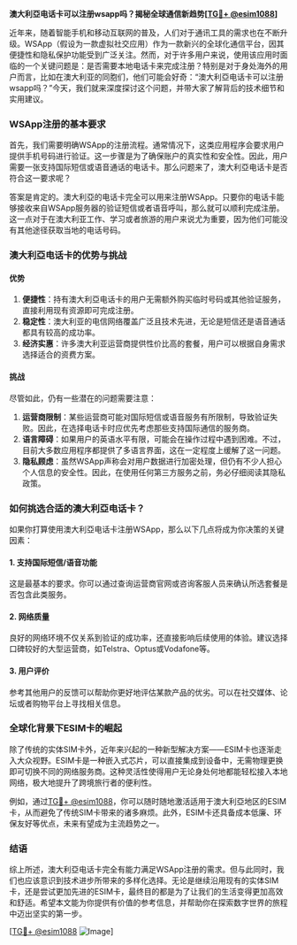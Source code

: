 **澳大利亞电话卡可以注册wsapp吗？揭秘全球通信新趋势[[TG💪+ @esim1088](https://t.me/s/esim1088)]**

近年来，随着智能手机和移动互联网的普及，人们对于通讯工具的需求也在不断升级。WSApp（假设为一款虚拟社交应用）作为一款新兴的全球化通信平台，因其便捷性和隐私保护功能受到广泛关注。然而，对于许多用户来说，使用该应用时面临的一个关键问题是：是否需要本地电话卡来完成注册？特别是对于身处海外的用户而言，比如在澳大利亚的同胞们，他们可能会好奇：“澳大利亞电话卡可以注册wsapp吗？”今天，我们就来深度探讨这个问题，并带大家了解背后的技术细节和实用建议。

### WSApp注册的基本要求

首先，我们需要明确WSApp的注册流程。通常情况下，这类应用程序会要求用户提供手机号码进行验证。这一步骤是为了确保账户的真实性和安全性。因此，用户需要一张支持国际短信或语音通话的电话卡。那么问题来了，澳大利亞电话卡是否符合这一要求呢？

答案是肯定的。澳大利亞的电话卡完全可以用来注册WSApp。只要你的电话卡能够接收来自WSApp服务器的验证短信或者语音呼叫，那么就可以顺利完成注册。这一点对于在澳大利亚工作、学习或者旅游的用户来说尤为重要，因为他们可能没有其他途径获取当地的电话号码。

### 澳大利亞电话卡的优势与挑战

#### 优势

1. **便捷性**：持有澳大利亞电话卡的用户无需额外购买临时号码或其他验证服务，直接利用现有资源即可完成注册。
2. **稳定性**：澳大利亚的电信网络覆盖广泛且技术先进，无论是短信还是语音通话都具有较高的成功率。
3. **经济实惠**：许多澳大利亚运营商提供性价比高的套餐，用户可以根据自身需求选择适合的资费方案。

#### 挑战

尽管如此，仍有一些潜在的问题需要注意：

1. **运营商限制**：某些运营商可能对国际短信或语音服务有所限制，导致验证失败。因此，在选择电话卡时应优先考虑那些支持国际通信的服务商。
2. **语言障碍**：如果用户的英语水平有限，可能会在操作过程中遇到困难。不过，目前大多数应用程序都提供了多语言界面，这在一定程度上缓解了这一问题。
3. **隐私顾虑**：虽然WSApp声称会对用户数据进行加密处理，但仍有不少人担心个人信息的安全性。因此，在使用任何第三方服务之前，务必仔细阅读其隐私政策。

### 如何挑选合适的澳大利亞电话卡？

如果你打算使用澳大利亞电话卡注册WSApp，那么以下几点将成为你决策的关键因素：

#### 1. 支持国际短信/语音功能

这是最基本的要求。你可以通过查询运营商官网或咨询客服人员来确认所选套餐是否包含此类服务。

#### 2. 网络质量

良好的网络环境不仅关系到验证的成功率，还直接影响后续使用的体验。建议选择口碑较好的大型运营商，如Telstra、Optus或Vodafone等。

#### 3. 用户评价

参考其他用户的反馈可以帮助你更好地评估某款产品的优劣。可以在社交媒体、论坛或者购物平台上寻找相关信息。

### 全球化背景下ESIM卡的崛起

除了传统的实体SIM卡外，近年来兴起的一种新型解决方案——ESIM卡也逐渐走入大众视野。ESIM卡是一种嵌入式芯片，可以直接集成到设备中，无需物理更换即可切换不同的网络服务商。这种灵活性使得用户无论身处何地都能轻松接入本地网络，极大地提升了跨境旅行者的便利性。

例如，通过[TG💪+ @esim1088](https://t.me/s/esim1088)，你可以随时随地激活适用于澳大利亞地区的ESIM卡，从而避免了传统SIM卡带来的诸多麻烦。此外，ESIM卡还具备成本低廉、环保友好等优点，未来有望成为主流趋势之一。

### 结语

综上所述，澳大利亞电话卡完全有能力满足WSApp注册的需求。但与此同时，我们也应该意识到技术进步所带来的多样化选择。无论是继续沿用现有的实体SIM卡，还是尝试更加先进的ESIM卡，最终目的都是为了让我们的生活变得更加高效和舒适。希望本文能为你提供有价值的参考信息，并帮助你在探索数字世界的旅程中迈出坚实的第一步。

[[TG💪+ @esim1088](https://t.me/s/esim1088) ![Image](https://i.postimg.cc/4NQfJmqS/Snipaste-2025-05-13-00-14-12.png)]